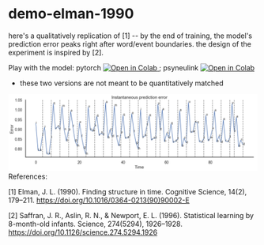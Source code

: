 # demo-elman-1990

here's a qualitatively replication of [1] -- by the end of training, the model's prediction error peaks right after word/event boundaries. the design of the experiment is inspired by [2]. 


Play with the model: pytorch <a href="https://colab.research.google.com/github/qihongl/demo-elman-1990/blob/master/elman_pytorch.ipynb">
  <img src="https://colab.research.google.com/assets/colab-badge.svg" alt="Open in Colab" title="Open and Execute in Google Colaboratory">
</a>; 
psyneulink <a href="https://colab.research.google.com/github/qihongl/demo-elman-1990/blob/master/elman_pnl.ipynb">
  <img src="https://colab.research.google.com/assets/colab-badge.svg" alt="Open in Colab" title="Open and Execute in Google Colaboratory">
</a>
- these two versions are not meant to be quantitatively matched 


<img src="https://github.com/qihongl/demo-elman-1990/blob/master/imgs/pe.png" alt="PE over time">


<br>
References: 

[1] Elman, J. L. (1990). Finding structure in time. Cognitive Science, 14(2), 179–211. https://doi.org/10.1016/0364-0213(90)90002-E

[2] Saffran, J. R., Aslin, R. N., & Newport, E. L. (1996). Statistical learning by 8-month-old infants. Science, 274(5294), 1926–1928. https://doi.org/10.1126/science.274.5294.1926
